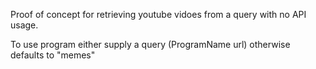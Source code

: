 Proof of concept for retrieving youtube vidoes from a query with no API usage. 

To use program either supply a query (ProgramName url) otherwise defaults to "memes"


